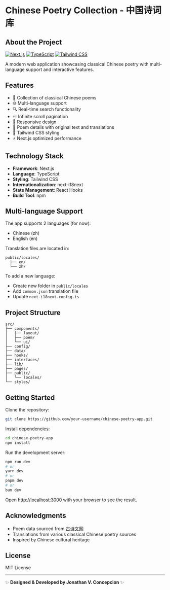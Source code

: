 # Chinese Poetry Collection - 中国诗词库

## About the Project

[![Next.js](https://img.shields.io/badge/Next.js-13.4+-black?logo=next.js)](https://nextjs.org/)
[![TypeScript](https://img.shields.io/badge/TypeScript-5.1+-3178C6?logo=typescript)](https://www.typescriptlang.org/)
[![Tailwind CSS](https://img.shields.io/badge/Tailwind_CSS-3.3+-06B6D4?logo=tailwind-css)](https://tailwindcss.com/)

A modern web application showcasing classical Chinese poetry with multi-language support and interactive features.

## Features

- 📜 Collection of classical Chinese poems
- 🌐 Multi-language support
- 🔍 Real-time search functionality
- ♾️ Infinite scroll pagination
- 📱 Responsive design
- 📖 Poem details with original text and translations
- 🎨 Tailwind CSS styling
- ⚡ Next.js optimized performance

## Technology Stack

- **Framework**: Next.js
- **Language**: TypeScript
- **Styling**: Tailwind CSS
- **Internationalization**: next-i18next
- **State Management**: React Hooks
- **Build Tool**: npm

## Multi-language Support
The app supports 2 languages (for now):

- Chinese (zh)
- English (en)

Translation files are located in:
```
public/locales/
  ├── en/
  └── zh/
```

To add a new language:

- Create new folder in `public/locales`
- Add `common.json` translation file
- Update `next-i18next.config.ts`

## Project Structure
```
src/
├── components/
│   ├── layout/
│   ├── poem/
│   └── ui/
├── config/
├── data/
├── hooks/
├── interfaces/
├── lib/
├── pages/
├── public/
│   └── locales/
└── styles/
```

## Getting Started

Clone the repository:
```bash
git clone https://github.com/your-username/chinese-poetry-app.git
```

Install dependencies:
```bash
cd chinese-poetry-app
npm install
```

Run the development server:

```bash
npm run dev
# or
yarn dev
# or
pnpm dev
# or
bun dev
```

Open [http://localhost:3000](http://localhost:3000) with your browser to see the result.

## Acknowledgments

- Poem data sourced from [古诗文网](https://www.gushiwen.cn)
- Translations from various classical Chinese poetry sources
- Inspired by Chinese cultural heritage

## License
MIT License

---
✨ **Designed & Developed by Jonathan V. Concepcion** ✨
